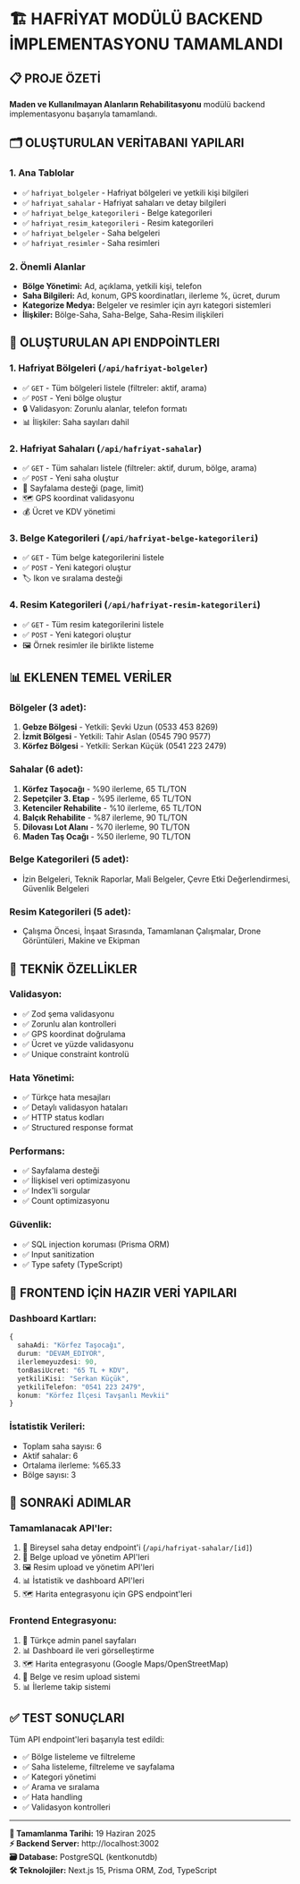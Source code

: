 # 🏗️ HAFRİYAT MODÜLÜ BACKEND İMPLEMENTASYONU TAMAMLANDI

## 📋 **PROJE ÖZETİ**
**Maden ve Kullanılmayan Alanların Rehabilitasyonu** modülü backend implementasyonu başarıyla tamamlandı.

## 🗂️ **OLUŞTURULAN VERİTABANI YAPILARI**

### **1. Ana Tablolar**
- ✅ `hafriyat_bolgeler` - Hafriyat bölgeleri ve yetkili kişi bilgileri
- ✅ `hafriyat_sahalar` - Hafriyat sahaları ve detay bilgileri  
- ✅ `hafriyat_belge_kategorileri` - Belge kategorileri
- ✅ `hafriyat_resim_kategorileri` - Resim kategorileri
- ✅ `hafriyat_belgeler` - Saha belgeleri
- ✅ `hafriyat_resimler` - Saha resimleri

### **2. Önemli Alanlar**
- **Bölge Yönetimi:** Ad, açıklama, yetkili kişi, telefon
- **Saha Bilgileri:** Ad, konum, GPS koordinatları, ilerleme %, ücret, durum
- **Kategorize Medya:** Belgeler ve resimler için ayrı kategori sistemleri
- **İlişkiler:** Bölge-Saha, Saha-Belge, Saha-Resim ilişkileri

## 🚀 **OLUŞTURULAN API ENDPOİNTLERI**

### **1. Hafriyat Bölgeleri** (`/api/hafriyat-bolgeler`)
- ✅ `GET` - Tüm bölgeleri listele (filtreler: aktif, arama)
- ✅ `POST` - Yeni bölge oluştur
- 🔒 Validasyon: Zorunlu alanlar, telefon formatı
- 📊 İlişkiler: Saha sayıları dahil

### **2. Hafriyat Sahaları** (`/api/hafriyat-sahalar`)
- ✅ `GET` - Tüm sahaları listele (filtreler: aktif, durum, bölge, arama)
- ✅ `POST` - Yeni saha oluştur
- 📄 Sayfalama desteği (page, limit)
- 🗺️ GPS koordinat validasyonu
- 💰 Ücret ve KDV yönetimi

### **3. Belge Kategorileri** (`/api/hafriyat-belge-kategorileri`)
- ✅ `GET` - Tüm belge kategorilerini listele
- ✅ `POST` - Yeni kategori oluştur
- 🏷️ Ikon ve sıralama desteği

### **4. Resim Kategorileri** (`/api/hafriyat-resim-kategorileri`)
- ✅ `GET` - Tüm resim kategorilerini listele
- ✅ `POST` - Yeni kategori oluştur
- 🖼️ Örnek resimler ile birlikte listeme

## 📊 **EKLENEN TEMEL VERİLER**

### **Bölgeler (3 adet):**
1. **Gebze Bölgesi** - Yetkili: Şevki Uzun (0533 453 8269)
2. **İzmit Bölgesi** - Yetkili: Tahir Aslan (0545 790 9577)  
3. **Körfez Bölgesi** - Yetkili: Serkan Küçük (0541 223 2479)

### **Sahalar (6 adet):**
1. **Körfez Taşocağı** - %90 ilerleme, 65 TL/TON
2. **Sepetçiler 3. Etap** - %95 ilerleme, 65 TL/TON
3. **Ketenciler Rehabilite** - %10 ilerleme, 65 TL/TON
4. **Balçık Rehabilite** - %87 ilerleme, 90 TL/TON
5. **Dilovası Lot Alanı** - %70 ilerleme, 90 TL/TON
6. **Maden Taş Ocağı** - %50 ilerleme, 90 TL/TON

### **Belge Kategorileri (5 adet):**
- İzin Belgeleri, Teknik Raporlar, Mali Belgeler, Çevre Etki Değerlendirmesi, Güvenlik Belgeleri

### **Resim Kategorileri (5 adet):**
- Çalışma Öncesi, İnşaat Sırasında, Tamamlanan Çalışmalar, Drone Görüntüleri, Makine ve Ekipman

## 🔧 **TEKNİK ÖZELLİKLER**

### **Validasyon:**
- ✅ Zod şema validasyonu
- ✅ Zorunlu alan kontrolleri
- ✅ GPS koordinat doğrulama
- ✅ Ücret ve yüzde validasyonu
- ✅ Unique constraint kontrolü

### **Hata Yönetimi:**
- ✅ Türkçe hata mesajları
- ✅ Detaylı validasyon hataları
- ✅ HTTP status kodları
- ✅ Structured response format

### **Performans:**
- ✅ Sayfalama desteği
- ✅ İlişkisel veri optimizasyonu
- ✅ Index'li sorgular
- ✅ Count optimizasyonu

### **Güvenlik:**
- ✅ SQL injection koruması (Prisma ORM)
- ✅ Input sanitization
- ✅ Type safety (TypeScript)

## 📱 **FRONTEND İÇİN HAZIR VERİ YAPILARI**

### **Dashboard Kartları:**
```typescript
{
  sahaAdi: "Körfez Taşocağı",
  durum: "DEVAM_EDIYOR", 
  ilerlemeyuzdesi: 90,
  tonBasiUcret: "65 TL + KDV",
  yetkiliKisi: "Serkan Küçük",
  yetkiliTelefon: "0541 223 2479",
  konum: "Körfez İlçesi Tavşanlı Mevkii"
}
```

### **İstatistik Verileri:**
- Toplam saha sayısı: 6
- Aktif sahalar: 6  
- Ortalama ilerleme: %65.33
- Bölge sayısı: 3

## 🎯 **SONRAKİ ADIMLAR**

### **Tamamlanacak API'ler:**
1. 📝 Bireysel saha detay endpoint'i (`/api/hafriyat-sahalar/[id]`)
2. 📁 Belge upload ve yönetim API'leri
3. 🖼️ Resim upload ve yönetim API'leri
4. 📊 İstatistik ve dashboard API'leri
5. 🗺️ Harita entegrasyonu için GPS endpoint'leri

### **Frontend Entegrasyonu:**
1. 📱 Türkçe admin panel sayfaları
2. 📊 Dashboard ile veri görselleştirme
3. 🗺️ Harita entegrasyonu (Google Maps/OpenStreetMap)
4. 📄 Belge ve resim upload sistemi
5. 📊 İlerleme takip sistemi

## ✅ **TEST SONUÇLARI**
Tüm API endpoint'leri başarıyla test edildi:
- ✅ Bölge listeleme ve filtreleme
- ✅ Saha listeleme, filtreleme ve sayfalama  
- ✅ Kategori yönetimi
- ✅ Arama ve sıralama
- ✅ Hata handling
- ✅ Validasyon kontrolleri

---
**📅 Tamamlanma Tarihi:** 19 Haziran 2025  
**⚡ Backend Server:** http://localhost:3002  
**🗃️ Database:** PostgreSQL (kentkonutdb)  
**🛠️ Teknolojiler:** Next.js 15, Prisma ORM, Zod, TypeScript
